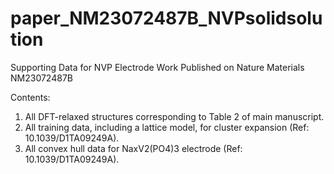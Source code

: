 # paper_NM23072487B_NVPsolidsolution
Supporting Data for NVP Electrode Work Published on Nature Materials NM23072487B

Contents:
1) All DFT-relaxed structures corresponding to Table 2 of main manuscript.
2) All training data, including a lattice model, for cluster expansion (Ref: 10.1039/D1TA09249A).
3) All convex hull data for NaxV2(PO4)3 electrode (Ref: 10.1039/D1TA09249A).
